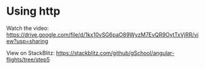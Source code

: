 # Using http

Watch the video:
https://drive.google.com/file/d/1kx10vSG6paO89WyzM7EvQR9OytTxVjRR/view?usp=sharing

View on StackBlitz:
https://stackblitz.com/github/gSchool/angular-flights/tree/step5
